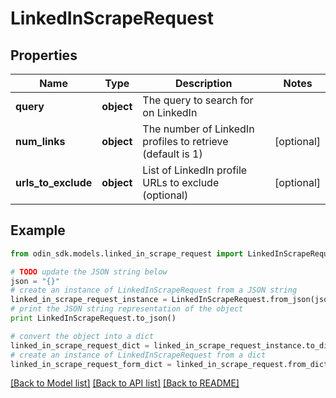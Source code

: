 # LinkedInScrapeRequest


## Properties

Name | Type | Description | Notes
------------ | ------------- | ------------- | -------------
**query** | **object** | The query to search for on LinkedIn | 
**num_links** | **object** | The number of LinkedIn profiles to retrieve (default is 1) | [optional] 
**urls_to_exclude** | **object** | List of LinkedIn profile URLs to exclude (optional) | [optional] 

## Example

```python
from odin_sdk.models.linked_in_scrape_request import LinkedInScrapeRequest

# TODO update the JSON string below
json = "{}"
# create an instance of LinkedInScrapeRequest from a JSON string
linked_in_scrape_request_instance = LinkedInScrapeRequest.from_json(json)
# print the JSON string representation of the object
print LinkedInScrapeRequest.to_json()

# convert the object into a dict
linked_in_scrape_request_dict = linked_in_scrape_request_instance.to_dict()
# create an instance of LinkedInScrapeRequest from a dict
linked_in_scrape_request_form_dict = linked_in_scrape_request.from_dict(linked_in_scrape_request_dict)
```
[[Back to Model list]](../README.md#documentation-for-models) [[Back to API list]](../README.md#documentation-for-api-endpoints) [[Back to README]](../README.md)


